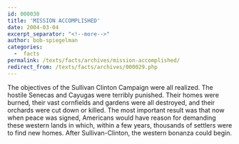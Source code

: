 ```yaml
---
id: 000030
title: 'MISSION ACCOMPLISHED'
date: 2004-03-04
excerpt_separator: "<!--more-->"
author: bob-spiegelman
categories:
  -  facts
permalink: /texts/facts/archives/mission-accomplished/
redirect_from: /texts/facts/archives/000029.php
---
```


The objectives of the Sullivan Clinton Campaign were all realized. The hostile Senecas and Cayugas were terribly punished. Their homes were burned, their vast cornfields and gardens were all destroyed, and their orchards were cut down or killed. The most important result was that now when peace was signed, Americans would have reason for demanding these western lands in which, within a few years, thousands of settlers were to find new homes. After Sullivan-Clinton, the western bonanza could begin.
